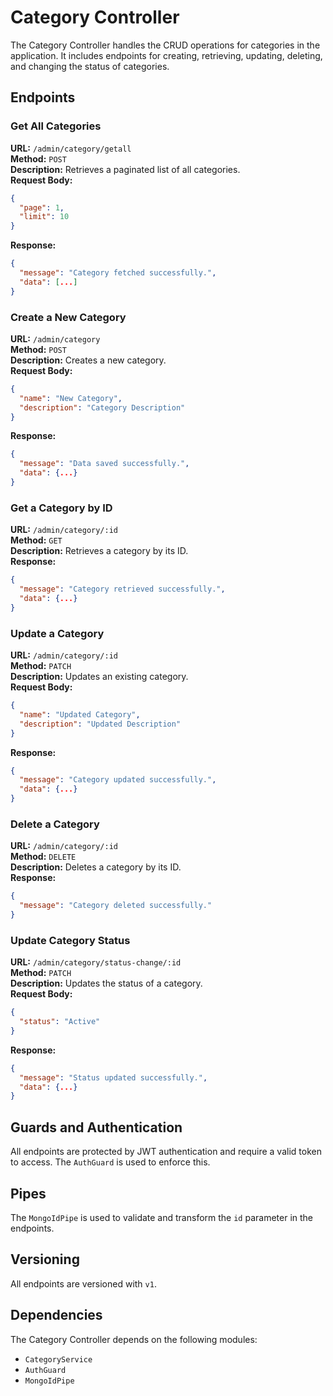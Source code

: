 # Category Controller

The Category Controller handles the CRUD operations for categories in the application. It includes endpoints for creating, retrieving, updating, deleting, and changing the status of categories.

## Endpoints

### Get All Categories

**URL:** `/admin/category/getall`  
**Method:** `POST`  
**Description:** Retrieves a paginated list of all categories.  
**Request Body:**
```json
{
  "page": 1,
  "limit": 10
}
```
**Response:**
```json
{
  "message": "Category fetched successfully.",
  "data": [...]
}
```

### Create a New Category

**URL:** `/admin/category`  
**Method:** `POST`  
**Description:** Creates a new category.  
**Request Body:**
```json
{
  "name": "New Category",
  "description": "Category Description"
}
```
**Response:**
```json
{
  "message": "Data saved successfully.",
  "data": {...}
}
```

### Get a Category by ID

**URL:** `/admin/category/:id`  
**Method:** `GET`  
**Description:** Retrieves a category by its ID.  
**Response:**
```json
{
  "message": "Category retrieved successfully.",
  "data": {...}
}
```

### Update a Category

**URL:** `/admin/category/:id`  
**Method:** `PATCH`  
**Description:** Updates an existing category.  
**Request Body:**
```json
{
  "name": "Updated Category",
  "description": "Updated Description"
}
```
**Response:**
```json
{
  "message": "Category updated successfully.",
  "data": {...}
}
```

### Delete a Category

**URL:** `/admin/category/:id`  
**Method:** `DELETE`  
**Description:** Deletes a category by its ID.  
**Response:**
```json
{
  "message": "Category deleted successfully."
}
```

### Update Category Status

**URL:** `/admin/category/status-change/:id`  
**Method:** `PATCH`  
**Description:** Updates the status of a category.  
**Request Body:**
```json
{
  "status": "Active"
}
```
**Response:**
```json
{
  "message": "Status updated successfully.",
  "data": {...}
}
```

## Guards and Authentication

All endpoints are protected by JWT authentication and require a valid token to access. The `AuthGuard` is used to enforce this.

## Pipes

The `MongoIdPipe` is used to validate and transform the `id` parameter in the endpoints.

## Versioning

All endpoints are versioned with `v1`.

## Dependencies

The Category Controller depends on the following modules:
- `CategoryService`
- `AuthGuard`
- `MongoIdPipe`
